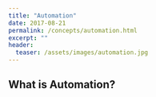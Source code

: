 ```yaml
---
title: "Automation"
date: 2017-08-21
permalink: /concepts/automation.html
excerpt: ""
header:
  teaser: /assets/images/automation.jpg
---
```


## What is Automation?
